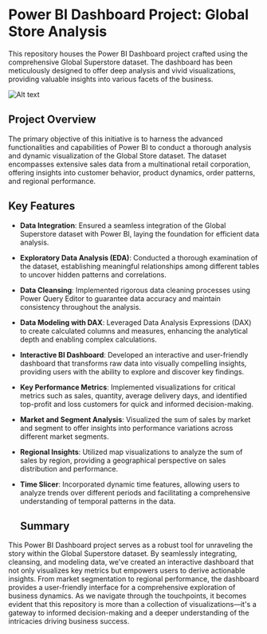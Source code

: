  # Power BI Dashboard Project: Global Store Analysis

This repository houses the Power BI Dashboard project crafted using the comprehensive Global Superstore dataset. The dashboard has been meticulously designed to offer deep analysis and vivid visualizations, providing valuable insights into various facets of the business.

![Alt text](https://i.ibb.co/rK920KS/Final-version.jpg)

## Project Overview
The primary objective of this initiative is to harness the advanced functionalities and capabilities of Power BI to conduct a thorough analysis and dynamic visualization of the Global Store dataset. The dataset encompasses extensive sales data from a multinational retail corporation, offering insights into customer behavior, product dynamics, order patterns, and regional performance.
## Key Features

* **Data Integration**: Ensured a seamless integration of the Global Superstore dataset with Power BI, laying the foundation for efficient data analysis.

* **Exploratory Data Analysis (EDA)**: Conducted a thorough examination of the dataset, establishing meaningful relationships among different tables to uncover hidden patterns and correlations.

* **Data Cleansing**: Implemented rigorous data cleaning processes using Power Query Editor to guarantee data accuracy and maintain consistency throughout the analysis.

* **Data Modeling with DAX**: Leveraged Data Analysis Expressions (DAX) to create calculated columns and measures, enhancing the analytical depth and enabling complex calculations.

* **Interactive BI Dashboard**: Developed an interactive and user-friendly dashboard that transforms raw data into visually compelling insights, providing users with the ability to explore and discover key findings.

* **Key Performance Metrics**: Implemented visualizations for critical metrics such as sales, quantity, average delivery days, and identified top-profit and loss customers for quick and informed decision-making.

* **Market and Segment Analysis**: Visualized the sum of sales by market and segment to offer insights into performance variations across different market segments.

* **Regional Insights**: Utilized map visualizations to analyze the sum of sales by region, providing a geographical perspective on sales distribution and performance.

* **Time Slicer**: Incorporated dynamic time features, allowing users to analyze trends over different periods and facilitating a comprehensive understanding of temporal patterns in the data.

  ## Summary
This Power BI Dashboard project serves as a robust tool for unraveling the story within the Global Superstore dataset. By seamlessly integrating, cleansing, and modeling data, we've created an interactive dashboard that not only visualizes key metrics but empowers users to derive actionable insights. From market segmentation to regional performance, the dashboard provides a user-friendly interface for a comprehensive exploration of business dynamics. As we navigate through the touchpoints, it becomes evident that this repository is more than a collection of visualizations—it's a gateway to informed decision-making and a deeper understanding of the intricacies driving business success.

